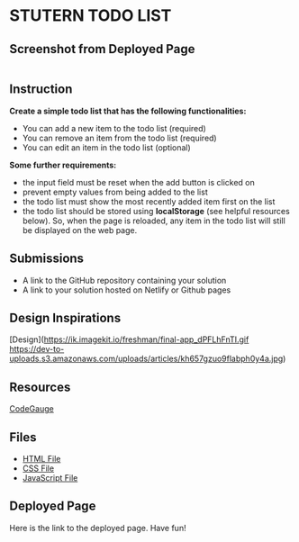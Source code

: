 # STUTERN TODO LIST

## Screenshot from Deployed Page

![]()

## Instruction

**Create a simple todo list that has the following functionalities:**

- You can add a new item to the todo list (required)
- You can remove an item from the todo list (required)
- You can edit an item in the todo list (optional)

**Some further requirements:**

- the input field must be reset when the add button is clicked on
- prevent empty values from being added to the list
- the todo list must show the most recently added item first on the list
- the todo list should be stored using **localStorage** (see helpful resources below). So, when the page is reloaded, any item in the todo list will still be displayed on the web page.

## Submissions

- A link to the GitHub repository containing your solution
- A link to your solution hosted on Netlify or Github pages

## Design Inspirations

[Design](https://ik.imagekit.io/freshman/final-app_dPFLhFnTI.gif
https://dev-to-uploads.s3.amazonaws.com/uploads/articles/kh657gzuo9flabph0y4a.jpg)

## Resources

[CodeGauge](https://www.codeguage.com/courses/advanced-js/storage-localstorage)

## Files

- [HTML File](./index.html)
- [CSS File](./style.css)
- [JavaScript File](./index.js)

## Deployed Page

Here is the link to the deployed page. Have fun!
[]()
